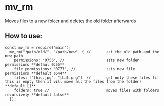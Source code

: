 # mv_rm
Moves files to a new folder and deletes the old folder afterwards  
  
## How to use:

```
const mv_rm = require("main");
  mv_rm("/path/old/", "/path/new", { //       set the old path and the new path
    permissions: "0755", //                   sets new folder permissions **defaul 0755**
    file_permissions: "0777", //              sets new file permissions **default 0644**
    files: ["this.jpg", "that.png"], //       get only these files (if this is empty then it will move all the files from the folder) **default []**
    folders: true //                          moves files with folders recursively **default false**
  });

```

